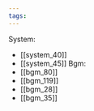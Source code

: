 ```yaml
---
tags:
---
```

System:
- [[system_40]]
- [[system_45]]
Bgm:
- [[bgm_80]]
- [[bgm_119]]
- [[bgm_28]]
- [[bgm_35]]
